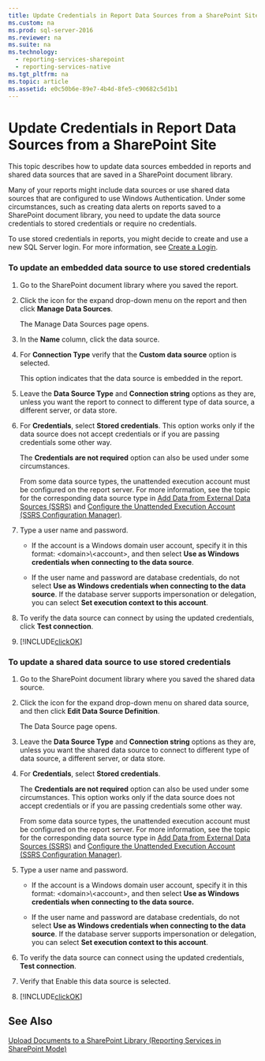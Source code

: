 ```yaml
---
title: Update Credentials in Report Data Sources from a SharePoint Site
ms.custom: na
ms.prod: sql-server-2016
ms.reviewer: na
ms.suite: na
ms.technology: 
  - reporting-services-sharepoint
  - reporting-services-native
ms.tgt_pltfrm: na
ms.topic: article
ms.assetid: e0c50b6e-89e7-4b4d-8fe5-c90682c5d1b1
---
```

# Update Credentials in Report Data Sources from a SharePoint Site
  This topic describes how to update data sources embedded in reports and shared data sources that are saved in a SharePoint document library.  
  
 Many of your reports might include data sources or use shared data sources that are configured to use Windows Authentication. Under some circumstances, such as creating data alerts on reports saved to a SharePoint document library, you need to update the data source credentials to stored credentials or require no credentials.  
  
 To use stored credentials in reports, you might decide to create and use a new SQL Server login. For more information, see [Create a Login](../../Topics\TopicNameContainA/Create-a-Login.md).  
  
### To update an embedded data source to use stored credentials  
  
1.  Go to the SharePoint document library where you saved the report.  
  
2.  Click the icon for the expand drop\-down menu on the report and then click **Manage Data Sources**.  
  
     The Manage Data Sources page opens.  
  
3.  In the **Name** column, click the data source.  
  
4.  For **Connection Type** verify that the **Custom data source** option is selected.  
  
     This option indicates that the data source is embedded in the report.  
  
5.  Leave the **Data Source Type** and **Connection string** options as they are, unless you want the report to connect to different type of data source, a different server, or data store.  
  
6.  For **Credentials**, select **Stored credentials**. This option works only if the data source does not accept credentials or if you are passing credentials some other way.  
  
     The **Credentials are not required** option can also be used under some circumstances.  
  
     From some data source types, the unattended execution account must be configured on the report server. For more information, see the topic for the corresponding data source type in [Add Data from External Data Sources &#40;SSRS&#41;](../../Topics\TopicNameNotContainA/Add-Data-from-External-Data-Sources--SSRS-.md) and [Configure the Unattended Execution Account &#40;SSRS Configuration Manager&#41;](../../Topics\TopicNameNotContainA/Configure-the-Unattended-Execution-Account--SSRS-Configuration-Manager-.md).  
  
7.  Type a user name and password.  
  
    -   If the account is a Windows domain user account, specify it in this format: \<domain\>\\\<account\>, and then select **Use as Windows credentials when connecting to the data source**.  
  
    -   If the user name and password are database credentials, do not select **Use as Windows credentials when connecting to the data source**. If the database server supports impersonation or delegation, you can select **Set execution context to this account**.  
  
8.  To verify the data source can connect by using the updated credentials, click **Test connection**.  
  
9. [!INCLUDE[clickOK](../../Token\Other/clickOK_md.md)]  
  
### To update a shared data source to use stored credentials  
  
1.  Go to the SharePoint document library where you saved the shared data source.  
  
2.  Click the icon for the expand drop\-down menu on shared data source, and then click **Edit Data Source Definition**.  
  
     The Data Source page opens.  
  
3.  Leave the **Data Source Type** and **Connection string** options as they are, unless you want the shared data source to connect to different type of data source, a different server, or data store.  
  
4.  For **Credentials**, select **Stored credentials**.  
  
     The **Credentials are not required** option can also be used under some circumstances. This option works only if the data source does not accept credentials or if you are passing credentials some other way.  
  
     From some data source types, the unattended execution account must be configured on the report server. For more information, see the topic for the corresponding data source type in [Add Data from External Data Sources &#40;SSRS&#41;](../../Topics\TopicNameNotContainA/Add-Data-from-External-Data-Sources--SSRS-.md) and [Configure the Unattended Execution Account &#40;SSRS Configuration Manager&#41;](../../Topics\TopicNameNotContainA/Configure-the-Unattended-Execution-Account--SSRS-Configuration-Manager-.md).  
  
5.  Type a user name and password.  
  
    -   If the account is a Windows domain user account, specify it in this format: \<domain\>\\\<account\>, and then select **Use as Windows credentials when connecting to the data source.**  
  
    -   If the user name and password are database credentials, do not select **Use as Windows credentials when connecting to the data source**. If the database server supports impersonation or delegation, you can select **Set execution context to this account**.  
  
6.  To verify the data source can connect using the updated credentials, **Test connection**.  
  
7.  Verify that Enable this data source is selected.  
  
8.  [!INCLUDE[clickOK](../../Token\Other/clickOK_md.md)]  
  
## See Also  
 [Upload Documents to a SharePoint Library &#40;Reporting Services in SharePoint Mode&#41;](../../Topics\TopicNameContainA/Upload-Documents-to-a-SharePoint-Library--Reporting-Services-in-SharePoint-Mode-.md)  
  
  